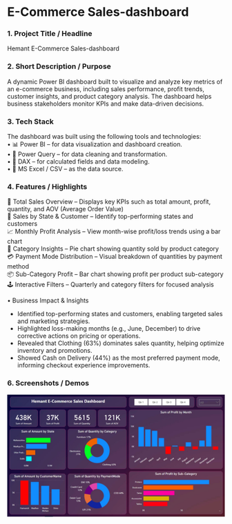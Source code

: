 # E-Commerce Sales-dashboard

### 1.	Project Title / Headline

Hemant E-Commerce Sales-dashboard

### 2.	Short Description / Purpose

A dynamic Power BI dashboard built to visualize and analyze key metrics of an e-commerce business, including sales performance, profit trends, customer insights, and product category analysis. The dashboard helps business stakeholders monitor KPIs and make data-driven decisions.

### 3.	Tech Stack

The dashboard was built using the following tools and technologies:<br>
•	📊 Power BI – for data visualization and dashboard creation.<br>
•	📂 Power Query – for data cleaning and transformation.<br>
•	🧠 DAX – for calculated fields and data modeling.<br>
•	📝 MS Excel / CSV – as the data source.<br>

### 4.	Features / Highlights
📌 Total Sales Overview – Displays key KPIs such as total amount, profit, quantity, and AOV (Average Order Value)<br>
📍 Sales by State & Customer – Identify top-performing states and customers<br>
📈 Monthly Profit Analysis – View month-wise profit/loss trends using a bar chart<br>
🧾 Category Insights – Pie chart showing quantity sold by product category<br>
💳 Payment Mode Distribution – Visual breakdown of quantities by payment method<br>
📦 Sub-Category Profit – Bar chart showing profit per product sub-category<br>
🕹️ Interactive Filters – Quarterly and category filters for focused analysis

•	Business Impact & Insights
- Identified top-performing states and customers, enabling targeted sales and marketing strategies.
- Highlighted loss-making months (e.g., June, December) to drive corrective actions on pricing or operations.
- Revealed that Clothing (63%) dominates sales quantity, helping optimize inventory and promotions.
- Showed Cash on Delivery (44%) as the most preferred payment mode, informing checkout experience improvements.

### 6.	Screenshots / Demos
![Dashboard Preview](https://github.com/hemant-akotkar/PowerBI-project1/blob/main/project_1.jpg)
